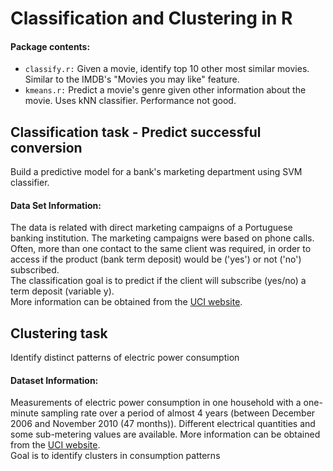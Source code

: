 # Classification and Clustering in R

#### Package contents:
- `classify.r:` Given a movie, identify top 10 other most similar movies. Similar to the IMDB's "Movies you may like" feature. 
- `kmeans.r:` Predict a movie's genre given other information about the movie. Uses kNN classifier. Performance not good.

## Classification task - Predict successful conversion
Build a predictive model for a bank's marketing department using SVM classifier. 

#### Data Set Information:

The data is related with direct marketing campaigns of a Portuguese banking institution. The marketing campaigns were based on phone calls. Often, more than one contact to the same client was required, in order to access if the product (bank term deposit) would be ('yes') or not ('no') subscribed.  
The classification goal is to predict if the client will subscribe (yes/no) a term deposit (variable y).  
More information can be obtained from the [UCI website](https://archive.ics.uci.edu/ml/datasets/Bank+Marketing).

## Clustering task 
Identify distinct patterns of electric power consumption

#### Dataset Information: 

Measurements of electric power consumption in one household with a one-minute sampling rate over a period of almost 4 years (between December 2006 and November 2010 (47 months)). Different electrical quantities and some sub-metering values are available. More information can be obtained from the [UCI website](https://archive.ics.uci.edu/ml/datasets/Individual+household+electric+power+consumption).  
Goal is to identify clusters in consumption patterns
